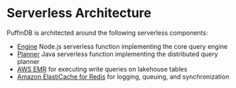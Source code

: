 # Serverless Architecture

PuffinDB is architected around the following serverless components:

- [Engine](../functions/engine/README.md) Node.js serverless function implementing the core query engine
- [Planner](../functions/planner/README.md) Java serverless function implementing the distributed query planner
- [AWS EMR](https://aws.amazon.com/emr/) for executing write queries on lakehouse tables
- [Amazon ElastiCache for Redis](https://aws.amazon.com/elasticache/redis/) for logging, queuing, and synchronization

